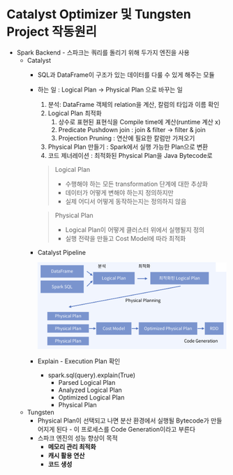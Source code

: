 # Catalyst Optimizer 및 Tungsten Project 작동원리

- Spark Backend - 스파크는 쿼리를 돌리기 위해 두가지 엔진을 사용
    - Catalyst
        - SQL과 DataFrame이 구조가 있는 데이터를 다룰 수 있게 해주는 모듈
        - 하는 일 : Logical Plan → Physical Plan 으로 바꾸는 일
            1. 분석: DataFrame 객체의 relation을 계산, 칼럼의 타입과 이름 확인
            2. Logical Plan 최적화
                1. 상수로 표현된 표현식을  Compile time에 계산(runtime 계산 x)
                2. Predicate Pushdown join : join & filter → filter & join
                3. Projection Pruning : 연산에 필요한 칼럼만 가져오기
            3. Physical Plan 만들기 : Spark에서 실행 가능한 Plan으로 변환
            4. 코드 제너레이션 : 최적화된 Physical Plan을 Java Bytecode로
            
            > Logical Plan
            > 
            > - 수행해야 하는 모든 transformation 단계에 대한 추상화
            > - 데이터가 어떻게 변해야 하는지 정의하지만
            > - 실제 어디서 어떻게 동작하는지는 정의하지 않음
            
            > Physical Plan
            > 
            > - Logical Plan이 어떻게 클러스터 위에서 실행될지 정의
            > - 실행 전략을 만들고 Cost Model에 따라 최적화
        - Catalyst Pipeline
            
            ![Untitled](Catalyst_Optimizer/Untitled.png)
            
        - Explain - Execution Plan 확인
            - spark.sql(query).explain(True)
                - Parsed Logical Plan
                - Analyzed Logical Plan
                - Optimized Logical Plan
                - Physical Plan
    - Tungsten
        - Physical Plan이 선택되고 나면 분산 환경에서 실행될 Bytecode가 만들어지게 된다 - 이 프로세스를 Code Generation이라고 부른다
        - 스파크 엔진의 성능 향상이 목적
            - **메모리 관리 최적화**
            - **캐시 활용 연산**
            - **코드 생성**